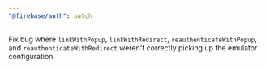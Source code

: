```yaml
---
"@firebase/auth": patch
---
```


Fix bug where `linkWithPopup`, `linkWithRedirect`, `reauthenticateWithPopup`, and `reauthenticateWithRedirect` weren't correctly picking up the emulator configuration.
